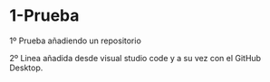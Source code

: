 # 1-Prueba
1º Prueba añadiendo un repositorio

2º Linea añadida desde visual studio code y a su vez con el GitHub Desktop.